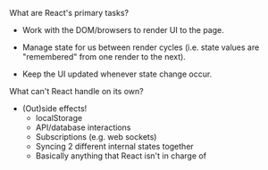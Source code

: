  What are React's primary tasks?

 - Work with the DOM/browsers to render UI to
   the page.

 - Manage state for us between render cycles
   (i.e. state values are "remembered" from one
    render to the next).
 
 - Keep the UI updated whenever state change occur.


What can't React handle on its own?

 - (Out)side effects!
   * localStorage
   * API/database interactions
   * Subscriptions (e.g. web sockets)
   * Syncing 2 different internal states together
   * Basically anything that React isn't in charge of